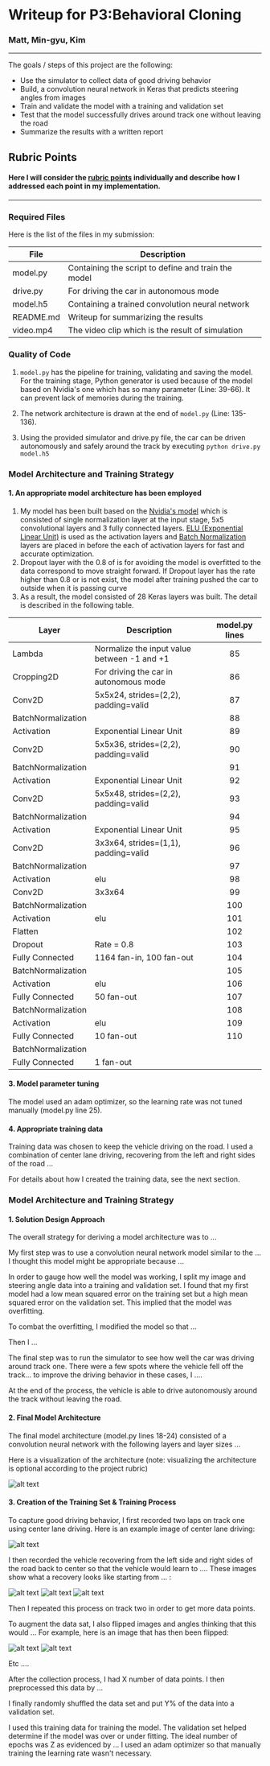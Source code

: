 # Writeup for P3:Behavioral Cloning

### Matt, Min-gyu, Kim
---

The goals / steps of this project are the following:
* Use the simulator to collect data of good driving behavior
* Build, a convolution neural network in Keras that predicts steering angles from images
* Train and validate the model with a training and validation set
* Test that the model successfully drives around track one without leaving the road
* Summarize the results with a written report


[//]: # (Image References)

[image1]: ./examples/placeholder.png "Model Visualization"
[image2]: ./examples/placeholder.png "Grayscaling"
[image3]: ./examples/placeholder_small.png "Recovery Image"
[image4]: ./examples/placeholder_small.png "Recovery Image"
[image5]: ./examples/placeholder_small.png "Recovery Image"
[image6]: ./examples/placeholder_small.png "Normal Image"
[image7]: ./examples/placeholder_small.png "Flipped Image"

## Rubric Points
#### Here I will consider the [rubric points](https://review.udacity.com/#!/rubrics/432/view) individually and describe how I addressed each point in my implementation.  

---
### Required Files

Here is the list of the files in my submission:

| File | Description |
| ------ | ----- |
| model.py | Containing the script to define and train the model |
| drive.py | For driving the car in autonomous mode |
| model.h5 | Containing a trained convolution neural network |
| README.md | Writeup for summarizing the results |
| video.mp4 | The video clip which is the result of simulation |

### Quality of Code
1. ```model.py``` has the pipeline for training, validating and saving the model. For the training stage, Python generator is used because of the model based on Nvidia's one which has so many parameter (Line: 39-66). It can prevent lack of memories during the training.

2. The network architecture is drawn at the end of ```model.py``` (Line: 135-136).

3. Using the provided simulator and drive.py file, the car can be driven autonomously and safely around the track by executing ```python drive.py model.h5```

### Model Architecture and Training Strategy

#### 1. An appropriate model architecture has been employed

1. My model has been built based on the [Nvidia's model](https://devblogs.nvidia.com/parallelforall/deep-learning-self-driving-cars/) which is consisted of single normalization layer at the input stage, 5x5 convolutional layers and 3 fully connected layers. [ELU (Exponential Linear Unit)](https://arxiv.org/abs/1511.07289) is used as the activation layers and [Batch Normalization](http://cs231n.github.io/neural-networks-2/#batchnorm) layers are placed in before the each of activation layers for fast and accurate optimization. 
2. Dropout layer with the 0.8 of is for avoiding the model is overfitted to the data correspond to move straight forward. If Dropout layer has the rate higher than 0.8 or is not exist, the model after training pushed the car to outside when it is passing curve 
3. As a result, the model consisted of 28 Keras layers was built. The detail is described in the following table.

| Layer | Description | model.py lines |
| ------ | ----- | :-----: |
| Lambda | Normalize the input value between -1 and +1 | 85 |
| Cropping2D | For driving the car in autonomous mode | 86 |
| Conv2D | 5x5x24, strides=(2,2), padding=valid | 87 |
| BatchNormalization | | 88 |
| Activation | Exponential Linear Unit | 89 |
| Conv2D | 5x5x36, strides=(2,2), padding=valid | 90 |
| BatchNormalization | | 91 |
| Activation | Exponential Linear Unit | 92 |
| Conv2D | 5x5x48, strides=(2,2), padding=valid | 93 |
| BatchNormalization | | 94 |
| Activation | Exponential Linear Unit | 95 |
| Conv2D | 3x3x64, strides=(1,1), padding=valid | 96 |
| BatchNormalization | | 97 |
| Activation | elu | 98 |
| Conv2D | 3x3x64 | 99 |
| BatchNormalization | | 100|
| Activation | elu | 101 |
| Flatten | | 102 |
| Dropout | Rate = 0.8 | 103 |
| Fully Connected | 1164 fan-in, 100 fan-out | 104 |
| BatchNormalization | | 105 |
| Activation | elu | 106 |
| Fully Connected | 50 fan-out| 107 |
| BatchNormalization | | 108 |
| Activation | elu | 109 |
| Fully Connected | 10 fan-out | 110 |
| BatchNormalization| | |
| Fully Connected | 1 fan-out | |

#### 3. Model parameter tuning

The model used an adam optimizer, so the learning rate was not tuned manually (model.py line 25).

#### 4. Appropriate training data

Training data was chosen to keep the vehicle driving on the road. I used a combination of center lane driving, recovering from the left and right sides of the road ... 

For details about how I created the training data, see the next section. 

### Model Architecture and Training Strategy

#### 1. Solution Design Approach

The overall strategy for deriving a model architecture was to ...

My first step was to use a convolution neural network model similar to the ... I thought this model might be appropriate because ...

In order to gauge how well the model was working, I split my image and steering angle data into a training and validation set. I found that my first model had a low mean squared error on the training set but a high mean squared error on the validation set. This implied that the model was overfitting. 

To combat the overfitting, I modified the model so that ...

Then I ... 

The final step was to run the simulator to see how well the car was driving around track one. There were a few spots where the vehicle fell off the track... to improve the driving behavior in these cases, I ....

At the end of the process, the vehicle is able to drive autonomously around the track without leaving the road.

#### 2. Final Model Architecture

The final model architecture (model.py lines 18-24) consisted of a convolution neural network with the following layers and layer sizes ...

Here is a visualization of the architecture (note: visualizing the architecture is optional according to the project rubric)

![alt text][image1]

#### 3. Creation of the Training Set & Training Process

To capture good driving behavior, I first recorded two laps on track one using center lane driving. Here is an example image of center lane driving:

![alt text][image2]

I then recorded the vehicle recovering from the left side and right sides of the road back to center so that the vehicle would learn to .... These images show what a recovery looks like starting from ... :

![alt text][image3]
![alt text][image4]
![alt text][image5]

Then I repeated this process on track two in order to get more data points.

To augment the data sat, I also flipped images and angles thinking that this would ... For example, here is an image that has then been flipped:

![alt text][image6]
![alt text][image7]

Etc ....

After the collection process, I had X number of data points. I then preprocessed this data by ...


I finally randomly shuffled the data set and put Y% of the data into a validation set. 

I used this training data for training the model. The validation set helped determine if the model was over or under fitting. The ideal number of epochs was Z as evidenced by ... I used an adam optimizer so that manually training the learning rate wasn't necessary.
